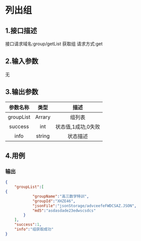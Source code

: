 # 列出组

## 1.接口描述

接口请求域名:group/getList
获取组
请求方式:get

## 2.输入参数

无

## 3.输出参数

|  参数名称  |  类型  |         描述         |
| :-------: | :----: | :------------------: |
| groupList | Arrary | 组列表 |
| success | int | 状态值,1成功,0失败 |
| info | string | 状态描述 |

## 4.用例

### 输出

```json
{
    "groupList":[
{
            "groupName":"高三数学特训",
            "groupId":"XHZE46",
            "jsonFile":"jsonStorage/advceefeFWDCSAZ.JSON",
            "md5":"asdasdade23edwscsdcs"
        }
    ],
    "success":1,
    "info":"组获取成功"
}
```
